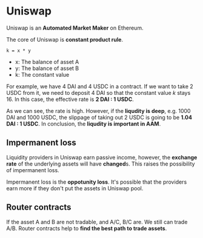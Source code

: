 # Uniswap

Uniswap is an **Automated Market Maker** on Ethereum.

The core of Uniswap is **constant product rule**.

```
k = x * y
```

- x: The balance of asset A
- y: The balance of asset B
- k: The constant value

For example, we have 4 DAI and 4 USDC in a contract. If we want to take 2 USDC from it, we need to deposit 4 DAI so that the constant value _k_ stays 16. In this case, the effective rate is **2 DAI : 1 USDC**.

As we can see, the rate is high. However, if the **liqudity is deep**, e.g. 1000 DAI and 1000 USDC, the slippage of taking out 2 USDC is going to be **1.04 DAI : 1 USDC**. In conclusion, the **liqudity is important in AAM**.

## Impermanent loss

Liquidity providers in Uniswap earn passive income, however, the **exchange rate** of the underlying assets will have **changed**s. This raises the possibility of impermanent loss.

Impermanent loss is the **oppotunity loss**. It's possible that the providers earn more if they don't put the assets in Uniswap pool.

## Router contracts

If the asset A and B are not tradable, and A/C, B/C are. We still can trade A/B. Router contracts help to **find the best path to trade assets**.
